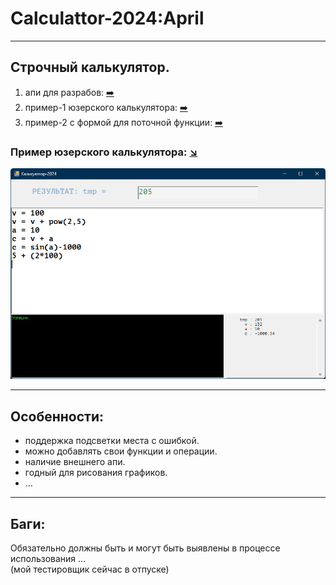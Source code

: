 # Calculattor-2024:April
  
____
## Строчный калькулятор.

1. апи для разрабов: [:arrow_right:](!code/API_calculator.hpp)
2. пример-1 юзерского калькулятора: [:arrow_right:](VSC%2B%2B2022/CalcForm/CalcForm2)
3. пример-2 с формой для поточной функции: [:arrow_right:](VSC%2B%2B2022/CalcForm/vsVolga)
  

  ### Пример юзерского калькулятора: [:arrow_lower_right:](VSC%2B%2B2022/CalcForm/CalcForm2)
  ![Screenshot in game 1](scrshorts/CalcForm2.jpg)
  
____
## Особенности:
- поддержка подсветки места с ошибкой.  
- можно добавлять свои функции и операции.  
- наличие внешнего апи.
- годный для рисования графиков.
- ...
  
____
## Баги:
Обязательно должны быть и могут быть выявлены в процессе использования ...  
(мой тестировщик сейчас в отпуске)  
  


  
  

  